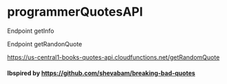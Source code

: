# programmerQuotesAPI

Endpoint getInfo

Endpoint getRandonQuote

https://us-central1-books-quotes-api.cloudfunctions.net/getRandomQuote


#### Ibspired by https://github.com/shevabam/breaking-bad-quotes
